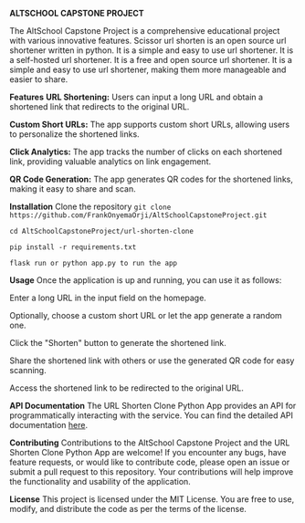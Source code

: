 **ALTSCHOOL CAPSTONE PROJECT**

The AltSchool Capstone Project is a comprehensive educational project with various innovative features. 
Scissor url shorten is an open source url shortener written in python. It is a simple and easy to use url shortener. 
It is a self-hosted url shortener. It is a free and open source url shortener. It is a simple and easy to use url shortener,
making them more manageable and easier to share.

**Features**
**URL Shortening:** Users can input a long URL and obtain a shortened link that redirects to the original URL.

**Custom Short URLs:** The app supports custom short URLs, allowing users to personalize the shortened links.

**Click Analytics:** The app tracks the number of clicks on each shortened link, providing valuable analytics on link engagement.

**QR Code Generation:** The app generates QR codes for the shortened links, making it easy to share and scan.


**Installation**
Clone the repository
`git clone https://github.com/FrankOnyemaOrji/AltSchoolCapstoneProject.git`

`cd AltSchoolCapstoneProject/url-shorten-clone`

`pip install -r requirements.txt`

`flask run or python app.py to run the app`


**Usage**
Once the application is up and running, you can use it as follows:

Enter a long URL in the input field on the homepage.

Optionally, choose a custom short URL or let the app generate a random one.

Click the "Shorten" button to generate the shortened link.

Share the shortened link with others or use the generated QR code for easy scanning.

Access the shortened link to be redirected to the original URL.

**API Documentation**
The URL Shorten Clone Python App provides an API for programmatically interacting with the service. 
You can find the detailed API documentation [here](https://frankonyemaorji.stoplight.io/docs/capstoneproject/branches/main/msa6nmvv6owsu-readme).

**Contributing**
Contributions to the AltSchool Capstone Project and the URL Shorten Clone Python App are welcome! If you encounter any bugs, have feature requests, or would like to contribute code, please open an issue or submit a pull request to this repository. Your contributions will help improve the functionality and usability of the application.

**License**
This project is licensed under the MIT License. You are free to use, modify, and distribute the code as per the terms of the license.

